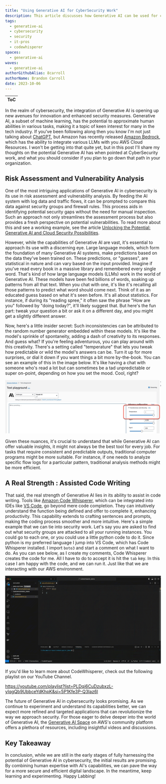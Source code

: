 ```yaml
---
title: "Using Generative AI for CyberSecurity Work"
description: This article discusses how Generative AI can be used for cybersecurity work. In this article we explore how generative AI can be used for risk assessment and vulnerability analysis, learn a bit about the temperature setting for LLMs and discuss code generation with Amazon CodeWhisperer.
tags:
  - generative-ai
  - cybersecurity
  - security
  - it-pros
  - codewhisperer
spaces:
  - generative-ai
waves:
  - generative-ai
authorGithubAlias: 8carroll
authorName: Brandon Carroll
date: 2023-10-06
---
```

|ToC|
|---|

In the realm of cybersecurity, the integration of Generative AI is opening up new avenues for innovation and enhanced security measures. Generative AI, a subset of machine learning, has the potential to approximate human abilities in various tasks, making it a topic of keen interest for many in the tech industry.  If you've been following along then you know I'm not just talking about [ChatGPT](https://chat.openai.com/auth/login), but Amazon has recently released [Amazon Bedrock](https://aws.amazon.com/blogs/aws/amazon-bedrock-is-now-generally-available-build-and-scale-generative-ai-applications-with-foundation-models/?sc_channel=el&sc_campaign=genaiwave&sc_content=using-generative-ai-for-cybersecurity-work&sc_geo=mult&sc_country=mult&sc_outcome=acq), which has the ability to integrate various LLMs with you AWS Cloud Resources.  I won't be getting into that quite yet, but in this post I'll share my thoughts on the potential Generative AI has when pointed at CyberSecurity work, and what you should consider if you plan to go down that path in your organization.

## Risk Assessment and Vulnerability Analysis

One of the most intriguing applications of Generative AI in cybersecurity is its use in risk assessment and vulnerability analysis. By feeding the AI system with log data and traffic flows, it can be prompted to compare this data against security groups and firewall rules. This process aids in identifying potential security gaps without the need for manual inspection. Such an approach not only streamlines the assessment process but also provides a fresh perspective on potential vulnerabilities. To read more about this and see a working example, see the article [Unlocking the Potential: Generative AI and Cloud Security Possibilities](https://bit.ly/gen-ai-csp).

However, while the capabilities of Generative AI are vast, it's essential to approach its use with a discerning eye. Large language models, which form the foundation of many Generative AI systems, make predictions based on the data they've been trained on. These predictions, or "guesses", are statistical in nature and can vary based on the input provided. Imagine if you've read every book in a massive library and remembered every single word. That's kind of how large language models (LLMs) work in the world of Generative AI. These models have been fed billions of words, soaking up patterns from all that text. When you chat with one, it's like it's recalling all those patterns to predict what word should come next. Think of it as an educated guess based on what it's seen before. It's all about statistics. For instance, if during its "reading spree," it often saw the phrase "How are you" followed by "doing today?", it'll likely suggest that. But here's the fun part: tweak your question a bit or ask it on a different day, and you might get a slightly different answer.

Now, here's a little insider secret: Such inconsistencies can be attributed to the random number generator embedded within these models. It's like the model's sprinkle of spontaneity, adding a dash of creativity to its responses. And guess what? If you're feeling adventurous, you can play around with this creativity. There's a setting called "temperature" that lets you tweak how predictable or wild the model's answers can be. Turn it up for more surprises, or dial it down if you want things a bit more by-the-book. You can see an example of this in the image below. It's like having a chat with someone who's read a lot but can sometimes be a tad unpredictable or super on-point, depending on how you set the mood. Cool, right?  

![Temperature setting in bedrock](images/2023-10-06_12-48-39.jpg "Modify Temperature for Randomness")

Given these nuances, it's crucial to understand that while Generative AI can offer valuable insights, it might not always be the best tool for every job. For tasks that require consistent and predictable outputs, traditional computer programs might be more suitable. For instance, if one needs to analyze specific flow logs for a particular pattern, traditional analysis methods might be more efficient.

## A Real Strength : Assisted Code Writing

That said, the real strength of Generative AI lies in its ability to assist in code writing. Tools like [Amazon Code Whisperer](https://aws.amazon.com/pm/codewhisperer/?trk=83c710fd-0a7a-416b-9bb8-baa535b64ee0&sc_channel=el), which can be integrated into IDEs like [VS Code](https://code.visualstudio.com/), go beyond mere code completion. They can intuitively understand the function being defined and offer to complete it, enhancing productivity. This capability extends to crafting sentences and prompts, making the coding process smoother and more intuitive.  Here's a simple example that we can tie into security work.  Let's say you are asked to find out what security groups are attacked to all your running instances.  You could go to each one, or you could use a little python code to do it.  Since python is my preferred language I jump into VS Code, which has Code Whisperer installed.  I import `boto3` and start a comment on what I want to do.  As you can see below, as I create my comments, Code Whisperer creates the code for me. All I have to do to accept it is hit the `tab` key.  In this case I am happy with the code, and we can run it.  Just like that we are interacting with our AWS environment.

![Using CodeWhisperer](images/cwdemo.gif "A quick application to get my security group info")

If you'd like to learn more about CodeWhisperer, check out the following playlist on our YouTube Channel.

https://youtube.com/playlist?list=PLDqi6CuDzubxzL-yIqgQb9UbbceYdKhpK&si=5P1Kfe3P-Q3Iaz6l

The future of Generative AI in cybersecurity looks promising. As we continue to experiment and understand its capabilities better, we can expect more refined and targeted applications that can revolutionize the way we approach security. For those eager to delve deeper into the world of Generative AI, the [Generative AI Space](/generative-ai) on AWS's community platform offers a plethora of resources, including insightful videos and discussions.

## Key Takeaway

In conclusion, while we are still in the early stages of fully harnessing the potential of Generative AI in cybersecurity, the initial results are promising. By combining human expertise with AI's capabilities, we can pave the way for a more secure and efficient digital landscape. In the meantime, keep learning and experimenting.  Happy Labbing!
